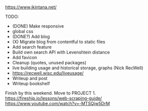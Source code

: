 https://www.jkintana.net/

TODO:
- (DONE) Make responsive
- global css
- (DONE?) Add blog
- (X) Migrate blog from contentful to static files
- Add search feature
- Build own search API with Levenshtein distance
- Add favicon
- Cleanup (quotes, unused packages)
- live building usage and historical storage, graphs (Nick RecWell)
- https://recwell.wisc.edu/liveusage/
- Writeup and post
- Writeup bookshelf

Finish by this weekend. Move to PROJECT 1.
https://fireship.io/lessons/web-scraping-guide/
https://www.youtube.com/watch?v=-MTSQjw5DrM